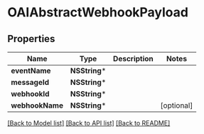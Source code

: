 # OAIAbstractWebhookPayload

## Properties
Name | Type | Description | Notes
------------ | ------------- | ------------- | -------------
**eventName** | **NSString*** |  | 
**messageId** | **NSString*** |  | 
**webhookId** | **NSString*** |  | 
**webhookName** | **NSString*** |  | [optional] 

[[Back to Model list]](../README#documentation-for-models) [[Back to API list]](../README#documentation-for-api-endpoints) [[Back to README]](../README)


